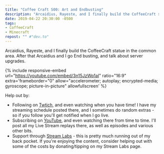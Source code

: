 ```yaml
---
title: "Coffee Craft S00: Art and Endbusting"
description: "Arcaidius, Rayeste, and I finally build the CoffeeCraft statue in the common area. After that Arcaidius and I go End busting, and talk about server upgrades."
date: 2019-04-22 20:30:00 -0500
tags:
- CoffeeCraft
- Minecraft
repost: "" #"dev.to"
---
```


Arcaidius, Rayeste, and I finally build the CoffeeCraft statue in the common area. After that Arcaidius and I go End busting, and talk about server upgrades.
<!--more-->

{% include responsive-embed url="https://youtube.com/embed/3n15JzWp1aI" ratio="16:9" extra='frameborder="0" allow="accelerometer; autoplay; encrypted-media; gyroscope; picture-in-picture" allowfullscreen' %}

Help out by:
 * Following on [Twtich](https://twitch.tv/AnonJr_Live), and even watching when you have time! I have my streaming schedule posted there, and I sometimes do random extras - so if you follow you'll get notified when I go live.
 * Subscribing on [YouTube](http://www.youtube.com/channel/UCXafqhKHbkSUIrq0LAuu0tw), and even watching there from time to time. I'll post all my Live Stream replays there, as well as episodes and various other bits.
 * Support through [Stream Labs](https://streamlabs.com/anonjr_live) - this is pretty much running out of my back pocket. If you're enjoying the content, consider helping out with some of the costs by donating/tipping on my Stream Labs page.